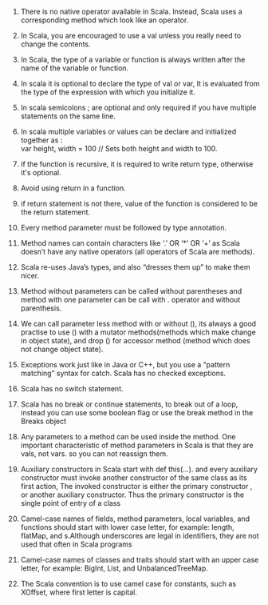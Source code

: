 1. There is no native operator available in Scala. Instead, Scala uses a corresponding method which look like an operator.

2. In Scala, you are encouraged to use a val unless you really need to change the contents.

3. In Scala, the type of a variable or function is always written after the  
    name of the variable or function.

4. In scala it is optional to declare the type of val or var, It is evaluated from  
    the type of the expression with which you initialize it.

5. In scala semicolons ; are optional and only required if you have multiple statements on the same line.

6. In scala multiple variables or values can be declare and initialized together as :  
    var height, width = 100 // Sets both height and width to 100.

7. if the function is recursive, it is required to write return type, otherwise it's optional.

8. Avoid using return in a function.

9. if return statement is not there, value of the function is considered to be the return statement.

10. Every method parameter must be followed by type annotation.

11. Method names can contain characters like ‘.’ OR ‘\*’ OR ‘+’ as Scala doesn’t have any native operators \(all operators of Scala are methods\).

12. Scala re-uses Java’s types, and also “dresses them up” to make them nicer.

13. Method without parameters can be called without parentheses and method with one parameter can be call with . operator and without parenthesis.

14. We can call parameter less method with or without \(\), its always a good practise to use \(\) with a mutator methods\(methods which make change in object state\), and drop \(\) for accessor method \(method which does not change object state\).

15. Exceptions work just like in Java or C++, but you use a “pattern matching” syntax for catch. Scala has no checked exceptions.

16. Scala has no switch statement.
17. Scala has no break or continue statements, to break out of a loop, instead you can use some boolean flag  or use the break method in the Breaks object
18. Any parameters to a method can be used inside the method. One important
     characteristic of method parameters in Scala is that they are vals,
     not vars. so you can not reassign them. 
19. Auxiliary constructors in Scala start with def this\(...\). and every auxiliary constructor must invoke another constructor of
    the same class as its first action, The invoked constructor is either the primary constructor , or another auxiliary constructor. Thus the primary constructor is the single point of entry of a class
20. Camel-case names of fields, method parameters, local variables, and
     functions should start with lower case letter, for example: length, flatMap,
     and s.Although underscores are legal in identifiers, they
     are not used that often in Scala programs
21. Camel-case names of classes and traits should start with an upper case 
     letter, for example: BigInt, List, and UnbalancedTreeMap.
22. The Scala convention is to use camel case for constants, such as XOffset, where first letter is capital. 



